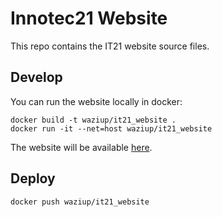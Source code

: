 # Innotec21 Website

This repo contains the IT21 website source files.

Develop
-------

You can run the website locally in docker:
```
docker build -t waziup/it21_website .
docker run -it --net=host waziup/it21_website
```

The website will be available [here](http://localhost:82).

Deploy
------

```
docker push waziup/it21_website
```
